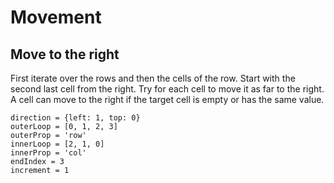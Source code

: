 # Movement

## Move to the right

First iterate over the rows and then the cells of the row.
Start with the second last cell from the right.
Try for each cell to move it as far to the right. A cell can move to the right if the target cell is empty or 
has the same value.

```
direction = {left: 1, top: 0}
outerLoop = [0, 1, 2, 3]
outerProp = 'row'
innerLoop = [2, 1, 0]
innerProp = 'col'
endIndex = 3
increment = 1
```
